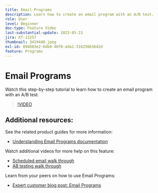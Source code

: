 ```yaml
---
title: Email Programs
description: Learn how to create an email program with an A/B test.
role: User
level: Beginner
doc-type: Feature Video
last-substantial-update: 2023-05-23
jira: KT-13257
thumbnail: 3419440.jpeg
exl-id: 89db03e2-6db0-46f8-ada1-31625663642d
feature: Programs
---
```

# Email Programs

Watch this step-by-step tutorial to learn how to create an email program with an A/B test.

>[!VIDEO](https://video.tv.adobe.com/v/3419440/?learn=on)


## Additional resources:

See the related product guides for more information:
* [Understanding Email Programs documentation](https://experienceleague.adobe.com/docs/marketo/using/product-docs/email-marketing/email-programs/creating-an-email-program/understanding-email-programs.html?lang=en)

Watch additional videos for more help on this feature:
* [Scheduled email walk through](https://experienceleague.adobe.com/docs/marketo-learn/tutorials/email-marketing/scheduled-email-watch.html?lang=en)
* [AB testing walk through](https://experienceleague.adobe.com/docs/marketo-learn/tutorials/email-marketing/ab-testing-watch.html?lang=en)

Learn from your peers on how to use Email Programs:
* [Expert customer blog post: Email Programs](https://nation.marketo.com/t5/product-blogs/marketo-success-series-email-programs/ba-p/304968)
